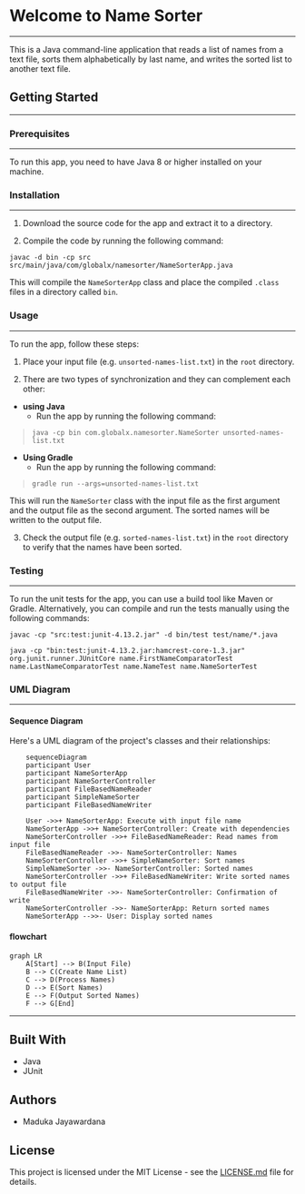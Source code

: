 # Welcome to Name Sorter

---

This is a Java command-line application that reads a list of names from a text file, sorts them alphabetically by last
name, and writes the sorted list to another text file.

## Getting Started

---

### Prerequisites

---

To run this app, you need to have Java 8 or higher installed on your machine.

### Installation

---

1. Download the source code for the app and extract it to a directory.

2. Compile the code by running the following command:

`javac -d bin -cp src src/main/java/com/globalx/namesorter/NameSorterApp.java`

This will compile the `NameSorterApp` class and place the compiled `.class` files in a directory called `bin`.

### Usage

---

To run the app, follow these steps:

1. Place your input file (e.g. `unsorted-names-list.txt`) in the `root` directory.

2. There are two types of synchronization and they can complement each other:

- **using Java**
    - Run the app by running the following command:

> `
java -cp bin com.globalx.namesorter.NameSorter unsorted-names-list.txt
`

- **Using Gradle**
    - Run the app by running the following command:

> `
gradle run --args=unsorted-names-list.txt   
`


This will run the `NameSorter` class with the input file as the first argument and the output file as the second
argument. The sorted names will be written to the output file.

3. Check the output file (e.g. `sorted-names-list.txt`) in the `root` directory to verify that the names have been
   sorted.

### Testing

---

To run the unit tests for the app, you can use a build tool like Maven or Gradle. Alternatively, you can compile and run
the tests manually using the following commands:

```
javac -cp "src:test:junit-4.13.2.jar" -d bin/test test/name/*.java

java -cp "bin:test:junit-4.13.2.jar:hamcrest-core-1.3.jar" org.junit.runner.JUnitCore name.FirstNameComparatorTest name.LastNameComparatorTest name.NameTest name.NameSorterTest
```

### UML Diagram

---

#### Sequence Diagram

Here's a UML diagram of the project's classes and their relationships:

```mermaid
    sequenceDiagram
    participant User
    participant NameSorterApp
    participant NameSorterController
    participant FileBasedNameReader
    participant SimpleNameSorter
    participant FileBasedNameWriter

    User ->>+ NameSorterApp: Execute with input file name
    NameSorterApp ->>+ NameSorterController: Create with dependencies
    NameSorterController ->>+ FileBasedNameReader: Read names from input file
    FileBasedNameReader ->>- NameSorterController: Names
    NameSorterController ->>+ SimpleNameSorter: Sort names
    SimpleNameSorter ->>- NameSorterController: Sorted names
    NameSorterController ->>+ FileBasedNameWriter: Write sorted names to output file
    FileBasedNameWriter ->>- NameSorterController: Confirmation of write
    NameSorterController ->>- NameSorterApp: Return sorted names
    NameSorterApp -->>- User: Display sorted names
```

#### flowchart

```mermaid
graph LR
    A[Start] --> B(Input File)
    B --> C(Create Name List)
    C --> D(Process Names)
    D --> E(Sort Names)
    E --> F(Output Sorted Names)
    F --> G[End]
```

---

## Built With

* Java
* JUnit

## Authors

* Maduka Jayawardana

## License

This project is licensed under the MIT License - see the [LICENSE.md](LICENSE.md) file for details.

